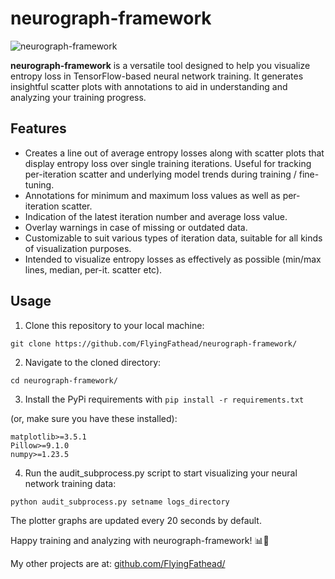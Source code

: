 # neurograph-framework

![neurograph-framework](https://github.com/FlyingFathead/neurograph-framework/scatter_plot_inverted.png)

**neurograph-framework** is a versatile tool designed to help you visualize entropy loss in TensorFlow-based neural network training. It generates insightful scatter plots with annotations to aid in understanding and analyzing your training progress.

## Features

- Creates a line out of average entropy losses along with scatter plots that display entropy loss over single training iterations. Useful for tracking per-iteration scatter and underlying model trends during training / fine-tuning.
- Annotations for minimum and maximum loss values as well as per-iteration scatter.
- Indication of the latest iteration number and average loss value.
- Overlay warnings in case of missing or outdated data.
- Customizable to suit various types of iteration data, suitable for all kinds of visualization purposes.
- Intended to visualize entropy losses as effectively as possible (min/max lines, median, per-it. scatter etc).

## Usage

1. Clone this repository to your local machine:
```
git clone https://github.com/FlyingFathead/neurograph-framework/
```
2. Navigate to the cloned directory:
```
cd neurograph-framework/
```
3. Install the PyPi requirements with `pip install -r requirements.txt`

(or, make sure you have these installed):
```
matplotlib>=3.5.1
Pillow>=9.1.0
numpy>=1.23.5
```

4. Run the audit_subprocess.py script to start visualizing your neural network training data:
```
python audit_subprocess.py setname logs_directory
```

The plotter graphs are updated every 20 seconds by default.

Happy training and analyzing with neurograph-framework! 📊🧠

My other projects are at: [github.com/FlyingFathead/](https://github.com/FlyingFathead/)
